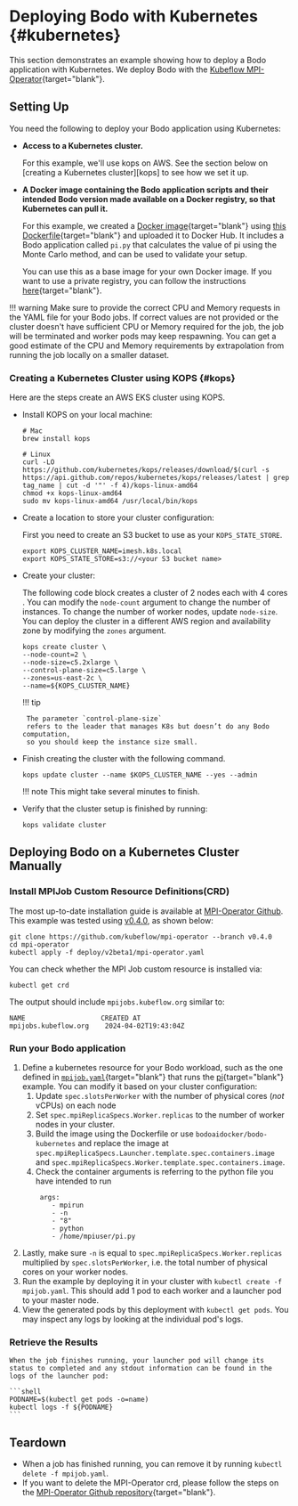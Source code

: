 # Deploying Bodo with Kubernetes {#kubernetes}

 This section demonstrates an example showing how to deploy a Bodo application with Kubernetes.
 We deploy Bodo with the [Kubeflow MPI-Operator](https://github.com/kubeflow/mpi-operator){target="blank"}. 


## Setting Up

You need the following to deploy your Bodo application using Kubernetes:

- **Access to a Kubernetes cluster.**

    For this example, we'll use kops on AWS. See the section below on [creating a Kubernetes cluster][kops] to see how we set it up.

- **A Docker image containing the Bodo application scripts and their intended Bodo version made available on a Docker registry, so that Kubernetes can pull it.**

    For this example, we created a [Docker image](https://hub.docker.com/r/bodoaidocker/bodo-kubernetes/tags){target="blank"} using [this Dockerfile](https://github.com/Bodo-inc/Bodo-examples/blob/08c2b8991b5626473a0a7541411ac9d268191892/08-Kubernetes/Dockerfile){target="blank"} and uploaded it to Docker Hub. It includes a Bodo application called `pi.py` that calculates the value of pi using the Monte Carlo method, and can be used to validate your setup.

    You can use this as a base image for your own Docker image. If you want to use a private registry, you can follow the instructions [here](https://kubernetes.io/docs/tasks/configure-pod-container/pull-image-private-registry/){target="blank"}.


!!! warning
    Make sure to provide the correct CPU and Memory requests in the YAML file for your Bodo jobs. If correct
    values are not provided or the cluster doesn't have sufficient CPU or Memory required for the job, the job will be
    terminated and worker pods may keep respawning. You can get a good estimate of the CPU and Memory requirements
    by extrapolation from running the job locally on a smaller dataset.


### Creating a Kubernetes Cluster using KOPS {#kops}

Here are the steps create an AWS EKS cluster using KOPS.

-   Install KOPS on your local machine:

    ```shell
    # Mac
    brew install kops

    # Linux
    curl -LO https://github.com/kubernetes/kops/releases/download/$(curl -s https://api.github.com/repos/kubernetes/kops/releases/latest | grep tag_name | cut -d '"' -f 4)/kops-linux-amd64
    chmod +x kops-linux-amd64
    sudo mv kops-linux-amd64 /usr/local/bin/kops
    ```

-   Create a location to store your cluster configuration:

    First you need to create an S3 bucket to use as your `KOPS_STATE_STORE`.

    ```shell
    export KOPS_CLUSTER_NAME=imesh.k8s.local
    export KOPS_STATE_STORE=s3://<your S3 bucket name>
    ```

-  Create your cluster:

    The following code block creates a cluster of 2 nodes each with 4 cores .
    You can modify the `node-count` argument to change the number of instances.
    To change the number of worker nodes, update `node-size`. You can deploy the cluster
    in a different AWS region and availability zone by modifying the `zones` argument.

    ```
    kops create cluster \
    --node-count=2 \
    --node-size=c5.2xlarge \
    --control-plane-size=c5.large \
    --zones=us-east-2c \
    --name=${KOPS_CLUSTER_NAME}
    ```

    !!! tip

        The parameter `control-plane-size`
        refers to the leader that manages K8s but doesn’t do any Bodo computation,
        so you should keep the instance size small.

-   Finish creating the cluster with the following command.

    ```
    kops update cluster --name $KOPS_CLUSTER_NAME --yes --admin
    ```
    !!! note
        This might take several minutes to finish.

-   Verify that the cluster setup is finished by running:

    ```
    kops validate cluster
    ```


[//]: # (## Deploying Bodo on a Kubernetes Cluster Using Helm)

[//]: # ()
[//]: # (You can deploy Bodo applications on a Kubernetes cluster using Helm by following the steps outlined below.)

[//]: # ()
[//]: # (1.   **Clone the Bodo examples git repository.**)

[//]: # ()
[//]: # (    ```shell)

[//]: # (    git clone https://github.com/Bodo-inc/Bodo-examples.git)

[//]: # (    ```)

[//]: # ()
[//]: # (1.   **Set up Helm and run your application.**)

[//]: # ()
[//]: # (    First, check if Helm is already installed in your system using)

[//]: # (    ```shell)

[//]: # (    helm version)

[//]: # (    ```)

[//]: # (    If it is not installed, then you can use [this guide]&#40;https://helm.sh/docs/intro/install/&#41;{target="blank"} to set up Helm in your system.)

[//]: # (    To run the example Bodo application, navigate to the repository and run the following command)

[//]: # (    ```shell)

[//]: # (    helm install <release-name> <helm-directory-path>)

[//]: # (    ```)

[//]: # (    For instance, you can run the following for the `chicago_crimes` example.)

[//]: # (    ```shell)

[//]: # (    helm install bodo-job-chicago-crime Kubernetes/helm)

[//]: # (    ```)

[//]: # (    This command will install the MPI-Job CRD and deploy a MPIJob which runs the Chicago Crimes Example.)

[//]: # ()
[//]: # ()
[//]: # (    To run the chart with your job specification, navigate to the Kubernetes/helm folder, edit the `values.yaml` file, and run the above command.)

[//]: # ()
[//]: # (1.   **Retrieve the results.**)

[//]: # ()
[//]: # (    When the job finishes running, your launcher pod will change its status to `completed`, aand any information published to stdout)

[//]: # (    can be found in the logs of the launcher pod:)

[//]: # ()
[//]: # (    ```shell)

[//]: # (    PODNAME=$&#40;kubectl get pods -o=name&#41;)

[//]: # (    kubectl logs -f ${PODNAME})

[//]: # (    ```)

[//]: # ()
[//]: # (### Teardown)

[//]: # ()
[//]: # (-   If you want to remove the job, run)

[//]: # (    ```shell)

[//]: # (    helm uninstall <release-name>)

[//]: # (    ```)

[//]: # (-   If you want to delete the MPI-Operator CRD, run the command)

[//]: # (    ```shell)

[//]: # (    kubectl delete -f Kubernetes/helm/crds/mpi-operator.yaml)

[//]: # (    ```)


## Deploying Bodo on a Kubernetes Cluster Manually

### Install MPIJob Custom Resource Definitions(CRD)

The most up-to-date installation guide is available at [MPI-Operator Github](https://github.com/kubeflow/mpi-operator). This example was tested using [v0.4.0](https://github.com/kubeflow/mpi-operator/tree/v0.4.0), as shown below:

```shell
git clone https://github.com/kubeflow/mpi-operator --branch v0.4.0
cd mpi-operator
kubectl apply -f deploy/v2beta1/mpi-operator.yaml
```

You can check whether the MPI Job custom resource is installed via:

```shell
kubectl get crd
```

The output should include `mpijobs.kubeflow.org` similar to:

```console
NAME                   CREATED AT
mpijobs.kubeflow.org    2024-04-02T19:43:04Z
```

### Run your Bodo application

1. Define a kubernetes resource for your Bodo workload, such as the one defined in [`mpijob.yaml`](https://github.com/Bodo-inc/Bodo-examples/blob/08c2b8991b5626473a0a7541411ac9d268191892/08-Kubernetes/mpijob.yaml){target="blank"}
that runs the [pi](https://github.com/Bodo-inc/Bodo-examples/blob/08c2b8991b5626473a0a7541411ac9d268191892/08-Kubernetes/pi.py){target="blank"} example. You can modify it based on your cluster configuration:
   1. Update `spec.slotsPerWorker` with the number of physical cores (_not_ vCPUs) on each node
   2. Set `spec.mpiReplicaSpecs.Worker.replicas` to the number of worker nodes in your cluster.
   3. Build the image using the Dockerfile or use `bodoaidocker/bodo-kubernetes` and replace the image at
   `spec.mpiReplicaSpecs.Launcher.template.spec.containers.image` and `spec.mpiReplicaSpecs.Worker.template.spec.containers.image`.
   4. Check the container arguments is referring to the python file you have intended to run
        ```shell
         args:
            - mpirun
            - -n
            - "8"
            - python
            - /home/mpiuser/pi.py
        ```
3. Lastly, make sure `-n` is equal to `spec.mpiReplicaSpecs.Worker.replicas` multiplied by `spec.slotsPerWorker`, i.e. the total number of physical cores on your worker nodes.
4. Run the example by deploying it in your cluster with `kubectl create -f mpijob.yaml`. This should add 1 pod to each worker and a launcher pod to your master node.
5. View the generated pods by this deployment with `kubectl get pods`. You may inspect any logs by looking at the individual pod's logs.

### Retrieve the Results

    When the job finishes running, your launcher pod will change its status to completed and any stdout information can be found in the logs of the launcher pod:

    ```shell
    PODNAME=$(kubectl get pods -o=name)
    kubectl logs -f ${PODNAME}
    ```

## Teardown

- When a job has finished running, you can remove it by running `kubectl delete -f mpijob.yaml`.
- If you want to delete the MPI-Operator crd, please follow the steps on the [MPI-Operator Github repository](https://github.com/kubeflow/mpi-operator){target="blank"}.


